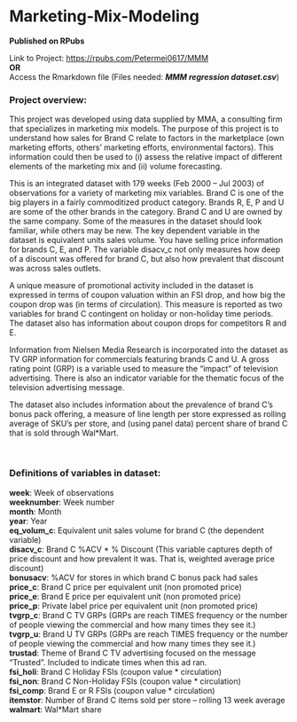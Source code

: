 # Marketing-Mix-Modeling

**Published on RPubs** <br>

Link to Project: https://rpubs.com/Petermei0617/MMM <br>
**OR** <br>
Access the Rmarkdown file (Files needed: ***MMM regression dataset.csv***) <br>


### Project overview:

This project was developed using data supplied by MMA, a consulting firm that specializes in marketing mix models. The purpose of this project is to understand how sales for Brand C relate to factors in the marketplace (own marketing efforts, others’ marketing efforts, environmental factors). This information could then be used to (i) assess the relative impact of different elements of the marketing mix and (ii) volume forecasting.

This is an integrated dataset with 179 weeks (Feb 2000 – Jul 2003) of observations for a variety of marketing mix variables. Brand C is one of the big players in a fairly commoditized product category. Brands R, E, P and U are some of the other brands in the category. Brand C and U are owned by the same company. Some of the measures in the dataset should look familiar, while others may be new. The key dependent variable in the dataset is equivalent units sales volume. You have selling price information for brands C, E, and P. The variable disacv_c not only measures how deep of a discount was offered for brand C, but also how prevalent that discount was across sales outlets.

A unique measure of promotional activity included in the dataset is expressed in terms of coupon valuation within an FSI drop, and how big the coupon drop was (in terms of circulation). This measure is reported as two variables for brand C contingent on holiday or non-holiday time periods. The dataset also has information about coupon drops for competitors R and E.

Information from Nielsen Media Research is incorporated into the dataset as TV GRP information for commercials featuring brands C and U. A gross rating point (GRP) is a variable used to measure the “impact” of television advertising. There is also an indicator variable for the thematic focus of the television advertising message.

The dataset also includes information about the prevalence of brand C’s bonus pack offering, a measure of line length per store expressed as rolling average of SKU’s per store, and (using panel data) percent share of brand C that is sold through Wal*Mart.

<br>

### Definitions of variables in dataset:

**week**: Week of observations <br>
**weeknumber**: Week number <br>
**month**: Month <br>
**year**: Year <br>
**eq_volum_c**: Equivalent unit sales volume for brand C (the dependent variable) <br>
**disacv_c**: Brand C %ACV * % Discount (This variable captures depth of price discount and how prevalent it was. That is, weighted average price discount) <br>
**bonusacv**: %ACV for stores in which brand C bonus pack had sales <br>
**price_c**: Brand C price per equivalent unit (non promoted price) <br>
**price_e**: Brand E price per equivalent unit (non promoted price) <br>
**price_p**: Private label price per equivalent unit (non promoted price) <br>
**tvgrp_c**: Brand C TV GRPs (GRPs are reach TIMES frequency or the number of people viewing the commercial and how many times they see it.) <br>
**tvgrp_u**: Brand U TV GRPs (GRPs are reach TIMES frequency or the number of people viewing the commercial and how many times they see it.) <br>
**trustad**: Theme of Brand C TV advertising focused on the message “Trusted”. Included to indicate times when this ad ran. <br>
**fsi_holi**: Brand C Holiday FSIs (coupon value * circulation) <br>
**fsi_non**: Brand C Non-Holiday FSIs (coupon value * circulation) <br>
**fsi_comp**: Brand E or R FSIs (coupon value * circulation) <br>
**itemstor**: Number of Brand C items sold per store – rolling 13 week average <br>
**walmart**: Wal*Mart share

